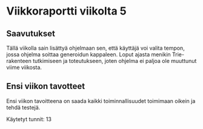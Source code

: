 # Viikkoraportti viikolta 5

## Saavutukset

Tällä viikolla sain lisättyä ohjelmaan sen, että käyttäjä voi valita tempon, jossa ohjelma soittaa
generoidun kappaleen. Loput ajasta menikin Trie-rakenteen tutkimiseen ja toteutukseen, joten ohjelma ei paljoa ole muuttunut viime viikosta.


## Ensi viikon tavotteet

Ensi viikon tavoitteena on saada kaikki toiminnallisuudet toimimaan oikein ja tehdä testejä. 


Käytetyt tunnit: 13
